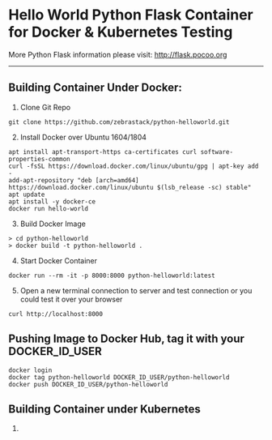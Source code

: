 # Hello World Python Flask Container for Docker & Kubernetes Testing

More Python Flask information please visit: http://flask.pocoo.org

- - -

## Building Container Under Docker:

1) Clone Git Repo
```
git clone https://github.com/zebrastack/python-helloworld.git
```

2) Install Docker over Ubuntu 1604/1804
```
apt install apt-transport-https ca-certificates curl software-properties-common
curl -fsSL https://download.docker.com/linux/ubuntu/gpg | apt-key add -
add-apt-repository "deb [arch=amd64] https://download.docker.com/linux/ubuntu $(lsb_release -sc) stable"
apt update
apt install -y docker-ce
docker run hello-world
```

3) Build Docker Image
```
> cd python-helloworld
> docker build -t python-helloworld .
```

4) Start Docker Container
```
docker run --rm -it -p 8000:8000 python-helloworld:latest
```

5) Open a new terminal connection to server and test connection or you could test it over your browser
```
curl http://localhost:8000
````

## Pushing Image to Docker Hub, tag it with your DOCKER_ID_USER
```
docker login
docker tag python-helloworld DOCKER_ID_USER/python-helloworld
docker push DOCKER_ID_USER/python-helloworld
```

## Building Container under Kubernetes
1)
